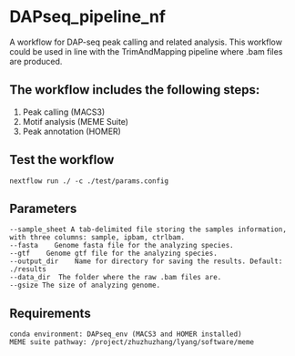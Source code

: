 # DAPseq_pipeline_nf
A workflow for DAP-seq peak calling and related analysis.
This workflow could be used in line with the TrimAndMapping pipeline where .bam files are produced.

## The workflow includes the following steps:
1. Peak calling (MACS3)
2. Motif analysis (MEME Suite)
3. Peak annotation (HOMER)

## Test the workflow
```
nextflow run ./ -c ./test/params.config
```

## Parameters
```
--sample_sheet A tab-delimited file storing the samples information, with three columns: sample, ipbam, ctrlbam.
--fasta    Genome fasta file for the analyzing species.
--gtf    Genome gtf file for the analyzing species.
--output_dir    Name for directory for saving the results. Default: ./results
--data_dir  The folder where the raw .bam files are.
--gsize The size of analyzing genome.
```

## Requirements
```
conda environment: DAPseq_env (MACS3 and HOMER installed)
MEME suite pathway: /project/zhuzhuzhang/lyang/software/meme
```
